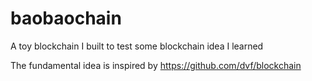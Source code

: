 # baobaochain
A toy blockchain I built to test some blockchain idea I learned

The fundamental idea is inspired by https://github.com/dvf/blockchain
